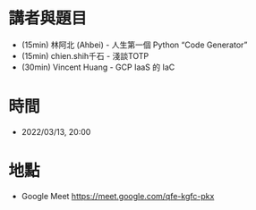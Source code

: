 # 講者與題目
* (15min) 林阿北 (Ahbei) - 人生第一個 Python “Code Generator” 
* (15min) chien.shih千石 - 淺談TOTP
* (30min) Vincent Huang - GCP IaaS 的 IaC

# 時間
* 2022/03/13, 20:00

# 地點
* Google Meet https://meet.google.com/qfe-kgfc-pkx
